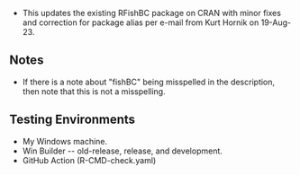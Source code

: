* This updates the existing RFishBC package on CRAN with minor fixes and correction for package alias per e-mail from Kurt Hornik on 19-Aug-23.

## Notes
* If there is a note about "fishBC" being misspelled in the description, then note that this is not a misspelling.

## Testing Environments
* My Windows machine.
* Win Builder -- old-release, release, and development.
* GitHub Action (R-CMD-check.yaml)
